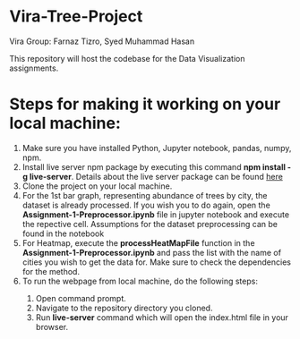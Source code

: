 # Vira-Tree-Project
Vira Group: Farnaz Tizro, Syed Muhammad Hasan

This repository will host the codebase for the Data Visualization assignments. 
# Steps for making it working on your local machine:
<ol>
  <li>Make sure you have installed Python, Jupyter notebook, pandas, numpy, npm.</li>
  <li>Install live server npm package by executing this command <b>npm install -g live-server</b>. Details about the live server package can be found <a href="https://www.npmjs.com/package/live-server">here</a></li>
  <li>Clone the project on your local machine.</li>
  <li>For the 1st bar graph, representing abundance of trees by city, the dataset is already processed. If you wish you to do again, open the <b>Assignment-1-Preprocessor.ipynb</b> file in jupyter notebook and execute the repective cell. Assumptions for the dataset preprocessing can be found in the notebook</li>
  <li>For Heatmap, execute the <b>processHeatMapFile</b> function in the <b>Assignment-1-Preprocessor.ipynb</b> and pass the list with the name of cities you wish to get the data for. Make sure to check the dependencies for the method.</li>
  <li>To run the webpage from local machine, do the following steps:</li>
  <ol>
    <li>Open command prompt.</li>
    <li>Navigate to the repository directory you cloned.</li>
    <li>Run <b>live-server</b> command which will open the index.html file in your browser.</li>
  </ol>
</ol>
